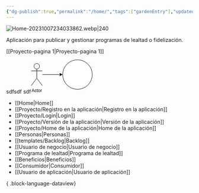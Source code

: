 ```yaml
---
{"dg-publish":true,"permalink":"/home/","tags":["gardenEntry"],"updated":"2023-10-07T23:24:00.251-06:00"}
---
```



 ![Home-20231007234033862.webp|240](/img/user/assets/Home-20231007234033862.webp)

Aplicación para publicar y gestionar programas de lealtad o fidelización.

[[Proyecto-pagina 1\|Proyecto-pagina 1]]




sdfsdf sdf<svg xmlns="http://www.w3.org/2000/svg" xmlns:xlink="http://www.w3.org/1999/xlink" version="1.1" width="166px" height="92px" viewBox="-0.5 -0.5 166 92"><defs/><g><path d="M 30 40 L 78.63 40" fill="none" stroke="rgb(0, 0, 0)" stroke-miterlimit="10" pointer-events="stroke"/><path d="M 83.88 40 L 76.88 43.5 L 78.63 40 L 76.88 36.5 Z" fill="rgb(0, 0, 0)" stroke="rgb(0, 0, 0)" stroke-miterlimit="10" pointer-events="all"/><ellipse cx="15" cy="17.5" rx="7.5" ry="7.5" fill="rgb(255, 255, 255)" stroke="rgb(0, 0, 0)" pointer-events="all"/><path d="M 15 25 L 15 50 M 15 30 L 0 30 M 15 30 L 30 30 M 15 50 L 0 70 M 15 50 L 30 70" fill="none" stroke="rgb(0, 0, 0)" stroke-miterlimit="10" pointer-events="all"/><g transform="translate(-0.5 -0.5)"><switch><foreignObject pointer-events="none" width="100%" height="100%" requiredFeatures="http://www.w3.org/TR/SVG11/feature#Extensibility" style="overflow: visible; text-align: left;"><div xmlns="http://www.w3.org/1999/xhtml" style="display: flex; align-items: unsafe flex-start; justify-content: unsafe center; width: 1px; height: 1px; padding-top: 77px; margin-left: 15px;"><div data-drawio-colors="color: rgb(0, 0, 0); " style="box-sizing: border-box; font-size: 0px; text-align: center;"><div style="display: inline-block; font-size: 12px; font-family: Helvetica; color: rgb(0, 0, 0); line-height: 1.2; pointer-events: all; white-space: nowrap;">Actor</div></div></div></foreignObject><text x="15" y="89" fill="rgb(0, 0, 0)" font-family="Helvetica" font-size="12px" text-anchor="middle">Actor</text></switch></g><ellipse cx="125" cy="40" rx="40" ry="40" fill="rgb(255, 255, 255)" stroke="rgb(0, 0, 0)" pointer-events="all"/></g><switch><g requiredFeatures="http://www.w3.org/TR/SVG11/feature#Extensibility"/><a transform="translate(0,-5)" xlink:href="https://www.drawio.com/doc/faq/svg-export-text-problems" target="_blank"><text text-anchor="middle" font-size="10px" x="50%" y="100%">Text is not SVG - cannot display</text></a></switch></svg>

- [[Home\|Home]]
- [[Proyecto/Registro en la aplicación\|Registro en la aplicación]]
- [[Proyecto/Login\|Login]]
- [[Proyecto/Versión de la aplicación\|Versión de la aplicación]]
- [[Proyecto/Home de la aplicación\|Home de la aplicación]]
- [[Personas\|Personas]]
- [[templates/Backlog\|Backlog]]
- [[Usuario de negocio\|Usuario de negocio]]
- [[Programa de lealtad\|Programa de lealtad]]
- [[Beneficios\|Beneficios]]
- [[Consumidor\|Consumidor]]
- [[Usuario de aplicación\|Usuario de aplicación]]

{ .block-language-dataview}

